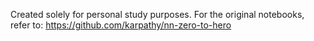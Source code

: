 Created solely for personal study purposes. For the original notebooks, refer to: https://github.com/karpathy/nn-zero-to-hero
